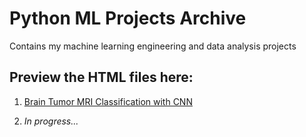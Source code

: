 # Python ML Projects Archive
Contains my machine learning engineering and data analysis projects

## Preview the HTML files here:

1. [Brain Tumor MRI Classification with CNN](https://htmlpreview.github.io/?https://raw.githubusercontent.com/kriszhli/Python_Machine_Learning/main/Brain_Tumor_MRI_Classifacation_CNN/CNN_Brain_Tumor_Classification.html)

2. _In progress..._
